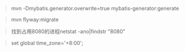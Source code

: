 >mvn -Dmybatis.generator.overwrite=true mybatis-generator:generate

>mvn flyway:migrate

>找到占用8080的进程netstat -ano|findstr "8080"

>set global time_zone='+8:00';
